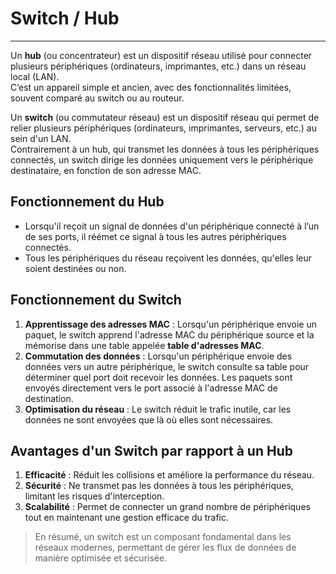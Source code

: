 # Switch / Hub

---

Un **hub** (ou concentrateur) est un dispositif réseau utilisé pour connecter plusieurs périphériques (ordinateurs, imprimantes, etc.) dans un réseau local (LAN).  
C’est un appareil simple et ancien, avec des fonctionnalités limitées, souvent comparé au switch ou au routeur.

Un **switch** (ou commutateur réseau) est un dispositif réseau qui permet de relier plusieurs périphériques (ordinateurs, imprimantes, serveurs, etc.) au sein d'un LAN.  
Contrairement à un hub, qui transmet les données à tous les périphériques connectés, un switch dirige les données uniquement vers le périphérique destinataire, en fonction de son adresse MAC.

## Fonctionnement du Hub

- Lorsqu'il reçoit un signal de données d'un périphérique connecté à l’un de ses ports, il réémet ce signal à tous les autres périphériques connectés.  
- Tous les périphériques du réseau reçoivent les données, qu'elles leur soient destinées ou non.

## Fonctionnement du Switch

1. **Apprentissage des adresses MAC** : Lorsqu'un périphérique envoie un paquet, le switch apprend l'adresse MAC du périphérique source et la mémorise dans une table appelée **table d'adresses MAC**.  
2. **Commutation des données** : Lorsqu'un périphérique envoie des données vers un autre périphérique, le switch consulte sa table pour déterminer quel port doit recevoir les données. Les paquets sont envoyés directement vers le port associé à l'adresse MAC de destination.  
3. **Optimisation du réseau** : Le switch réduit le trafic inutile, car les données ne sont envoyées que là où elles sont nécessaires.

## Avantages d'un Switch par rapport à un Hub

1. **Efficacité** : Réduit les collisions et améliore la performance du réseau.  
2. **Sécurité** : Ne transmet pas les données à tous les périphériques, limitant les risques d'interception.  
3. **Scalabilité** : Permet de connecter un grand nombre de périphériques tout en maintenant une gestion efficace du trafic.

> En résumé, un switch est un composant fondamental dans les réseaux modernes, permettant de gérer les flux de données de manière optimisée et sécurisée.
